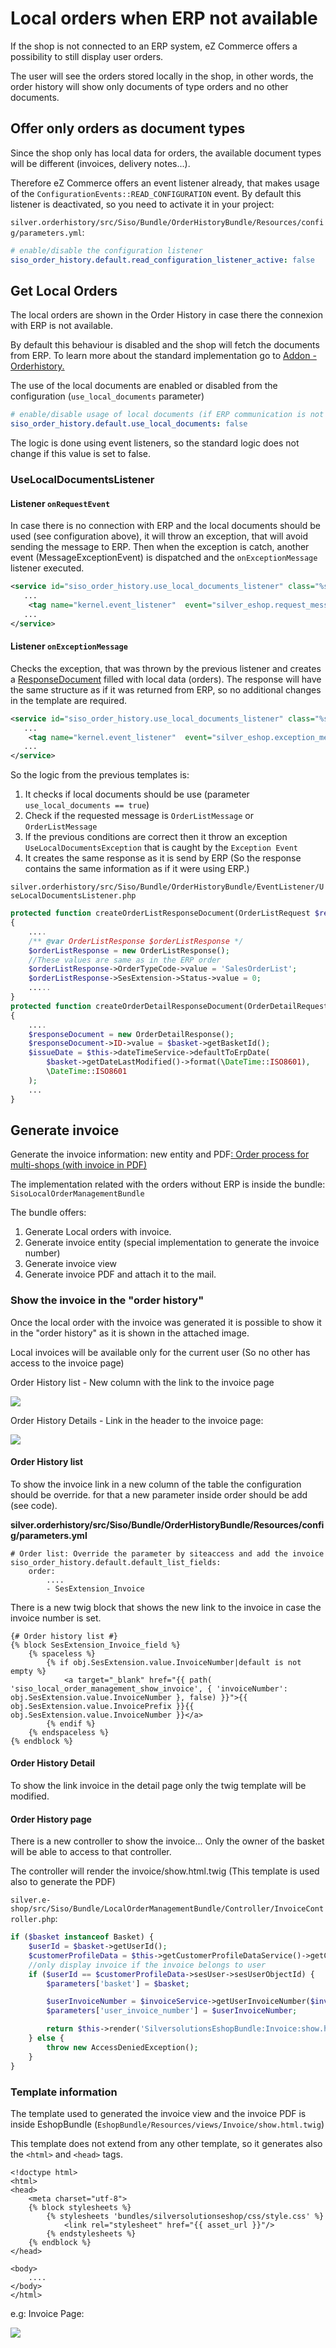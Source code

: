 # Local orders when ERP not available

If the shop is not connected to an ERP system, eZ Commerce offers a possibility to still display user orders.

The user will see the orders stored locally in the shop, in other words, the order history will show only documents of type orders and no other documents.

## Offer only orders as document types

Since the shop only has local data for orders, the available document types will be different (invoices, delivery notes...).

Therefore eZ Commerce offers an event listener already, that makes usage of the `ConfigurationEvents::READ_CONFIGURATION` event. By default this listener is deactivated, so you need to activate it in your project:

`silver.orderhistory/src/Siso/Bundle/OrderHistoryBundle/Resources/config/parameters.yml`:

``` yaml
# enable/disable the configuration listener
siso_order_history.default.read_configuration_listener_active: false
```

## Get Local Orders

The local orders are shown in the Order History in case there the connexion with ERP is not available.

By default this behaviour is disabled and the shop will fetch the documents from ERP. To learn more about the standard implementation go to [Addon - Orderhistory.](../orderhistory.md)

The use of the local documents are enabled or disabled from the configuration (`use_local_documents` parameter)

``` yaml
# enable/disable usage of local documents (if ERP communication is not desired)
siso_order_history.default.use_local_documents: false
```

The logic is done using event listeners, so the standard logic does not change if this value is set to false.

### UseLocalDocumentsListener

#### Listener `onRequestEvent`

In case there is no connection with ERP and the local documents should be used (see configuration above), it will throw an exception, that will avoid sending the message to ERP. Then when the exception is catch, another event (MessageExceptionEvent) is dispatched and the `onExceptionMessage` listener executed.

``` xml
<service id="siso_order_history.use_local_documents_listener" class="%siso_order_history.use_local_documents_listener.class%">
   ...
    <tag name="kernel.event_listener"  event="silver_eshop.request_message" method="onRequestEvent" />
   ...
</service>
```

#### Listener `onExceptionMessage`

Checks the exception, that was thrown by the previous listener and creates a [ResponseDocument](../../integrate_erp_systems/erp_communication/erp_components/erp_component_messages/erp_component_messages.md) filled with local data (orders). The response will have the same structure as if it was returned from ERP, so no additional changes in the template are required.

``` xml
<service id="siso_order_history.use_local_documents_listener" class="%siso_order_history.use_local_documents_listener.class%">
   ...
    <tag name="kernel.event_listener"  event="silver_eshop.exception_message" method="onExceptionMessage" />
   ...
</service>
```

So the logic from the previous templates is:

1. It checks if local documents should be use (parameter `use_local_documents == true`)
2. Check if the requested message is `OrderListMessage` or `OrderListMessage`
3. If the previous conditions are correct then it throw an exception `UseLocalDocumentsException` that is caught by the `Exception Event`
4. It creates the same response as it is send by ERP (So the response contains the same information as if it were using ERP.)

`silver.orderhistory/src/Siso/Bundle/OrderHistoryBundle/EventListener/UseLocalDocumentsListener.php`

``` php
protected function createOrderListResponseDocument(OrderListRequest $requestDocument)
{
    .... 
    /** @var OrderListResponse $orderListResponse */
    $orderListResponse = new OrderListResponse();
    //These values are same as in the ERP order
    $orderListResponse->OrderTypeCode->value = 'SalesOrderList';
    $orderListResponse->SesExtension->Status->value = 0;
    .....
}
protected function createOrderDetailResponseDocument(OrderDetailRequest $requestDocument)
{
    ....
    $responseDocument = new OrderDetailResponse();
    $responseDocument->ID->value = $basket->getBasketId();
    $issueDate = $this->dateTimeService->defaultToErpDate(
        $basket->getDateLastModified()->format(\DateTime::ISO8601),
        \DateTime::ISO8601
    );
    ...
}
```

## Generate invoice

Generate the invoice information: new entity and PDF[: Order process for multi-shops (with invoice in PDF)](../../../guide/checkout/checkout_features/order/local_order_process_with_invoice_in_pdf.md)

The implementation related with the orders without ERP is inside the bundle: `SisoLocalOrderManagementBundle`

The bundle offers:

1. Generate Local orders with invoice.
1. Generate invoice entity (special implementation to generate the invoice number)
1. Generate invoice view
1. Generate invoice PDF and attach it to the mail.

### Show the invoice in the "order history"

Once the local order with the invoice was generated it is possible to show it in the "order history" as it is shown in the attached image.

Local invoices will be available only for the current user (So no other has access to the invoice page)

Order History list - New column with the link to the invoice page

![](../../img/orderhistory_3.jpg)

Order History Details - Link in the header to the invoice page:

![](../../img/orderhistory_4.jpg)

#### Order History list

To show the invoice link in a new column of the table the configuration should be override. for that a new parameter inside order should be add (see code).

**silver.orderhistory/src/Siso/Bundle/OrderHistoryBundle/Resources/config/parameters.yml**

``` 
# Order list: Override the parameter by siteaccess and add the invoice
siso_order_history.default.default_list_fields:
    order:  
        ....
        - SesExtension_Invoice  
```

There is a new twig block that shows the new link to the invoice in case the invoice number is set.

``` 
{# Order history list #}
{% block SesExtension_Invoice_field %}
    {% spaceless %}
        {% if obj.SesExtension.value.InvoiceNumber|default is not empty %}
            <a target="_blank" href="{{ path( 'siso_local_order_management_show_invoice', { 'invoiceNumber': obj.SesExtension.value.InvoiceNumber }, false) }}">{{ obj.SesExtension.value.InvoicePrefix }}{{ obj.SesExtension.value.InvoiceNumber }}</a>
        {% endif %}
    {% endspaceless %}
{% endblock %}
```

#### Order History Detail

To show the link invoice in the detail page only the twig template will be modified.

#### Order History page

There is a new controller to show the invoice... Only the owner of the basket will be able to access to that controller. 

The controller will render the invoice/show.html.twig (This template is used also to generate the PDF)

`silver.e-shop/src/Siso/Bundle/LocalOrderManagementBundle/Controller/InvoiceController.php`:

``` php
if ($basket instanceof Basket) {
    $userId = $basket->getUserId();
    $customerProfileData = $this->getCustomerProfileDataService()->getCustomerProfileData();
    //only display invoice if the invoice belongs to user
    if ($userId == $customerProfileData->sesUser->sesUserObjectId) {
        $parameters['basket'] = $basket;

        $userInvoiceNumber = $invoiceService->getUserInvoiceNumber($invoice);
        $parameters['user_invoice_number'] = $userInvoiceNumber;

        return $this->render('SilversolutionsEshopBundle:Invoice:show.html.twig', $parameters);
    } else {
        throw new AccessDeniedException();
    }
}
```

### Template information

The template used to generated the invoice view and the invoice PDF is inside EshopBundle (`EshopBundle/Resources/views/Invoice/show.html.twig`)

This template does not extend from any other template, so it generates also the `<html>` and `<head>` tags.

``` html+twig
<!doctype html>
<html>
<head>
    <meta charset="utf-8">
    {% block stylesheets %}
        {% stylesheets 'bundles/silversolutionseshop/css/style.css' %}
            <link rel="stylesheet" href="{{ asset_url }}"/>
        {% endstylesheets %}
    {% endblock %}
</head>

<body>
    ....
</body>
</html>
```

e.g: Invoice Page:

![](../../img/orderhistory_5.jpg)
